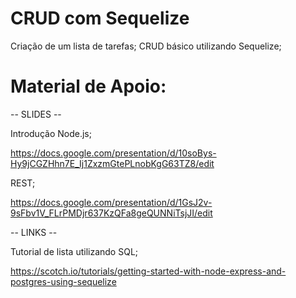 # CRUD com Sequelize
Criação de um lista de tarefas;
CRUD básico utilizando Sequelize;

# Material de Apoio:
-- SLIDES --

Introdução Node.js;

https://docs.google.com/presentation/d/10soBys-Hy9jCGZHhn7E_Ij1ZxzmGtePLnobKgG63TZ8/edit

REST;

https://docs.google.com/presentation/d/1GsJ2v-9sFbv1V_FLrPMDjr637KzQFa8geQUNNiTsjJI/edit

-- LINKS --

Tutorial de lista utilizando SQL;

https://scotch.io/tutorials/getting-started-with-node-express-and-postgres-using-sequelize
